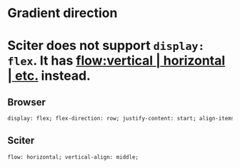 # Gradient direction

# Sciter does not support `display: flex`. It has [flow:vertical | horizontal | etc.](https://terrainformatica.com/w3/flex-layout/flex-vs-flexbox.htm) instead.

## Browser

```html
display: flex; flex-direction: row; justify-content: start; align-items: center;
```

## Sciter

```html
flow: horizontal; vertical-align: middle;
```
